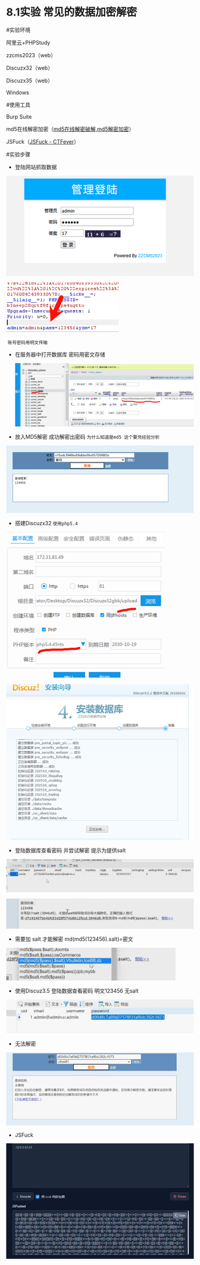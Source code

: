 # 8.1实验 常见的数据加密解密

#实验环境

阿里云+PHPStudy

zzcms2023（web）

Discuzx32（web）

Discuzx35（web）

Windows

#使用工具

Burp Suite

md5在线解密加密（[md5在线解密破解,md5解密加密](https://www.cmd5.com/)）

JSFuck（[JSFuck - CTFever](https://ctfever.uniiem.com/en/tools/jsfuck)）

#实验步骤

- 登陆网站抓取数据

![image-20251019105058884](images/image-20251019105058884.png)

![image-20251019105132029](images/image-20251019105132029.png)



​													`账号密码用明文传输`

- 在服务器中打开数据库 密码用密文存储

  ![image-20251019105403907](images/image-20251019105403907.png)

- 放入MD5解密 成功解密出密码  `为什么知道是md5 这个要凭经验分析`

![image-20251019105620471](images/image-20251019105620471.png)

- 搭建Discuzx32  `使用php5.4`

![image-20251019113029248](images/image-20251019113029248.png)

![image-20251019113315382](images/image-20251019113315382-1760868823689-6.png)

- 登陆数据库查看密码  并尝试解密 提示为提供salt

![image-20251019120510482](images/image-20251019120510482.png)



![image-20251019120527164](images/image-20251019120527164.png)

- 需要加 salt 才能解密 md(md5(123456).salt)=密文

![image-20251019120710508](images/image-20251019120710508.png)

- 使用Discuz3.5 登陆数据查看密码  明文123456 无salt

![image-20251019121228903](images/image-20251019121228903.png)

- 无法解密

![image-20251019121308374](images/image-20251019121308374.png)

- JSFuck

![image-20251019135304114](images/image-20251019135304114.png)